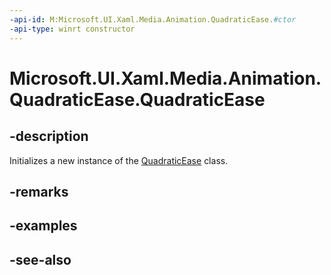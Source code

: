 ```yaml
---
-api-id: M:Microsoft.UI.Xaml.Media.Animation.QuadraticEase.#ctor
-api-type: winrt constructor
---
```


<!-- Method syntax
public QuadraticEase()
-->

# Microsoft.UI.Xaml.Media.Animation.QuadraticEase.QuadraticEase

## -description
Initializes a new instance of the [QuadraticEase](quadraticease.md) class.

## -remarks

## -examples

## -see-also
